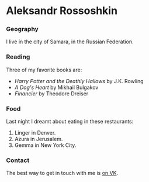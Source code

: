 # Aleksandr Rossoshkin

### Geography

I live in the city of Samara, in the Russian Federation.

### Reading

Three of my favorite books are:

- *Harry Potter and the Deathly Hallows* by J.K. Rowling
- *A Dog's Heart* by Mikhail Bulgakov
- *Financier* by Theodore Dreiser

### Food

Last night I dreamt about eating in these restaurants:

1. Linger in Denver.
2. Azura in Jerusalem.
3. Gemma in New York City.

### Contact

The best way to get in touch with me is [on VK](https://vk.com/iproph).

